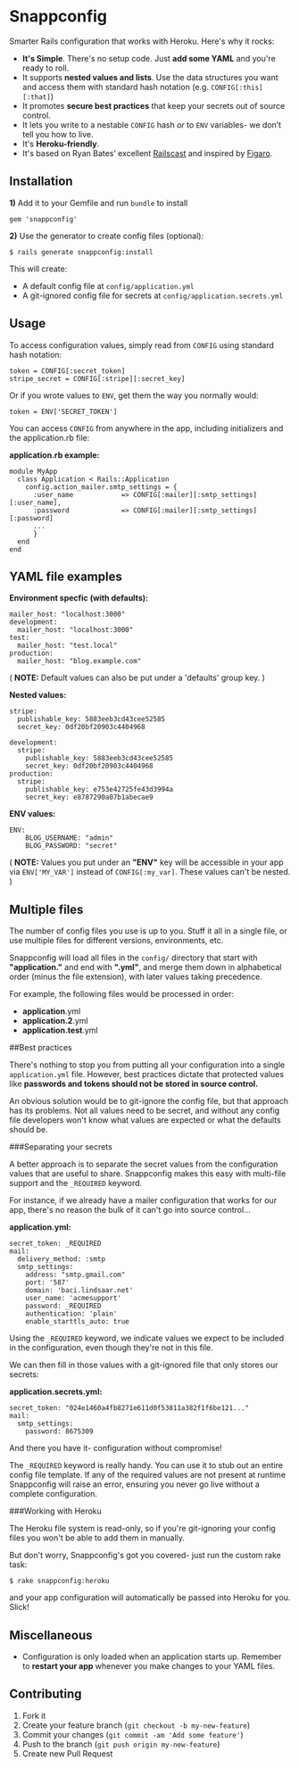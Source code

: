 # Snappconfig

Smarter Rails configuration that works with Heroku. Here's why it rocks:

- **It's Simple**. There's no setup code. Just **add some YAML** and you're ready to roll.
- It supports **nested values and lists**. Use the data structures you want and access them with standard hash notation (e.g. `CONFIG[:this][:that]`)
- It promotes **secure best practices** that keep your secrets out of source control.
- It lets you write to a nestable `CONFIG` hash *or* to  `ENV` variables- we don’t tell you how to live.
- It's **Heroku-friendly**.
- It's based on Ryan Bates’ excellent [Railscast](http://railscasts.com/episodes/85-yaml-configuration-revised) and inspired by [Figaro](https://github.com/laserlemon/figaro).

## Installation
  
  
  
**1)** Add it to your Gemfile and run `bundle` to install

    gem 'snappconfig'

**2)** Use the generator to create config files (optional):

    $ rails generate snappconfig:install

This will create:  

- A default config file at `config/application.yml`
- A git-ignored config file for secrets at `config/application.secrets.yml`




## Usage

To access configuration values, simply read from `CONFIG` using standard hash notation:

    token = CONFIG[:secret_token]
    stripe_secret = CONFIG[:stripe][:secret_key]
    
Or if you wrote values to `ENV`, get them the way you normally would:

    token = ENV['SECRET_TOKEN']

You can access `CONFIG` from anywhere in the app, including initializers and the application.rb file:

**application.rb example:**

    module MyApp
      class Application < Rails::Application
        config.action_mailer.smtp_settings = {
          :user_name            => CONFIG[:mailer][:smtp_settings][:user_name],
          :password             => CONFIG[:mailer][:smtp_settings][:password]
          ...
          }
      end
    end


## YAML file examples



**Environment specfic (with defaults):**

    mailer_host: "localhost:3000"
    development:
      mailer_host: "localhost:3000"
    test:
      mailer_host: "test.local"
    production:
      mailer_host: "blog.example.com"
( **NOTE:** Default values can also be put under a 'defaults' group key. )

**Nested values:**

    stripe: 
      publishable_key: 5883eeb3cd43cee52585
      secret_key: 0df20bf20903c4404968 
      
    development:
      stripe: 
        publishable_key: 5883eeb3cd43cee52585
        secret_key: 0df20bf20903c4404968      
    production:
      stripe: 
        publishable_key: e753e42725fe43d3994a
        secret_key: e8787290a07b1abecae9


**ENV values:**

    ENV: 
        BLOG_USERNAME: "admin"
        BLOG_PASSWORD: "secret"

( **NOTE:** Values you put under an **"ENV"** key will be accessible in your app via `ENV['MY_VAR']` instead of `CONFIG[:my_var]`. These values can't be nested. )  



## Multiple files

The number of config files you use is up to you. Stuff it all in a single file, or use multiple files for different versions, environments, etc.

Snappconfig will load all files in the `config/` directory that start with **"application."** and end with **".yml"**, and merge them down in alphabetical order (minus the file extension), with later values taking precedence.

For example, the following files would be processed in order:

- **application**.yml
- **application.2**.yml
- **application.test**.yml


<a name='best_practices'/>
##Best practices


There's nothing to stop you from putting all your configuration into a single `application.yml` file. However, best practices dictate that protected values like **passwords and tokens should not be stored in source control.** 

An obvious solution would be to git-ignore the config file, but that approach has its problems. Not all values need to be secret, and without any config file developers won't know what values are expected or what the defaults should be.

###Separating your secrets

A better approach is to separate the secret values from the configuration values that are useful to share. Snappconfig makes this easy with multi-file support and the `_REQUIRED` keyword.


For instance, if we already have a mailer configuration that works for our app, there's no reason the bulk of it can't go into source control...


**application.yml:**

    secret_token: _REQUIRED
    mail:
      delivery_method: :smtp
      smtp_settings:
        address: "smtp.gmail.com"
        port: '587'
        domain: 'baci.lindsaar.net'
        user_name: 'acmesupport'
        password: _REQUIRED
        authentication: 'plain'
        enable_starttls_auto: true

Using the `_REQUIRED` keyword, we indicate values we expect to be included in the configuration, even though they're not in this file. 

We can then fill in those values with a git-ignored file that only stores our secrets: 

**application.secrets.yml:**

    secret_token: "024e1460a4fb8271e611d0f53811a382f1f6be121..."
    mail:
      smtp_settings:
        password: 8675309

And there you have it- configuration without compromise!

The `_REQUIRED` keyword is really handy. You can use it to stub out an entire config file template. If any of the required values are not present at runtime Snappconfig will raise an error, ensuring you never go live without a complete configuration.

###Working with Heroku

The Heroku file system is read-only, so if you're git-ignoring your config files you won't be able to add them in manually.

But don't worry, Snappconfig's got you covered- just run the custom rake task:

    $ rake snappconfig:heroku

and your app configuration will automatically be passed into Heroku for you. Slick!

## Miscellaneous

- Configuration is only loaded when an application starts up. Remember to **restart your app** whenever you make changes to your YAML files.

## Contributing

1. Fork it
2. Create your feature branch (`git checkout -b my-new-feature`)
3. Commit your changes (`git commit -am 'Add some feature'`)
4. Push to the branch (`git push origin my-new-feature`)
5. Create new Pull Request
